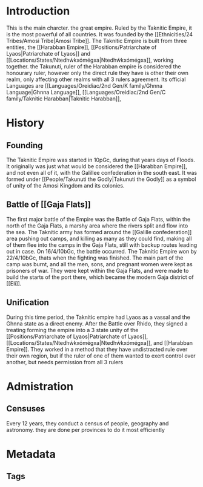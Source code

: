 # Introduction
This is the main charcter. the great empire. Ruled by the Taknitic Empire, it is the most powerful of all countries. It was founded by the [[Ethnicities/24 Tribes/Amosi Tribe\|Amosi Tribe]]. The Taknitic Empire is built from three entities, the [[Harabban Empire]], [[Positions/Patriarchate of Lyaos|Patriarchate of Lyaos]] and [[Locations/States/Ntedhẃkxómégxa|Ntedhẃkxómégxa]], working together. the Takunuti, ruler of the Harabban empire is considered the honourary ruler, however only the direct rule they have is other their own realm, only affecting other realms with all 3 rulers agreement.
Its official Languages are [[Languages/Oreidiac/2nd Gen/K family/Ghnna Language|Ghnna Language]], [[Languages/Oreidiac/2nd Gen/C family/Taknitic Harabban|Taknitic Harabban]],
# History
## Founding
The Taknitic Empire was started in 10pGc, during that years days of Floods. It originally was just what would be considered the [[Harabban Empire]], and not even all of it, with the Galillee confederation in the south east.
It was formed under [[People/Takunuti the Godly|Takunuti the Godly]] as a symbol of unity of the Amosi Kingdom and its colonies.
## Battle of [[Gaja Flats]]
The first major battle of the Empire was the Battle of Gaja Flats, within the north of the Gaja Flats, a marshy area where the rivers split and flow into the sea.
The Taknitic army has formed around the [[Galille confederation]] area pushing out camps, and killing as many as they could find, making all of them flee into the camps in the Gaja Flats, still with backup routes leading out in case.
On 16/4/10bGc, the battle occurred. The Taknitic Empire won by 22/4/10bGc, thats when the fighting was finished. The main part of the camp was burnt, and all the men, sons, and pregnant women were kept as prisoners of war.
They were kept within the Gaja Flats, and were made to build the starts of the port there, which became the modern Gaja district of [[Eli]]. 
## Unification
During this time period, the Taknitic empire had Lyaos as a vassal and the Ghnna state as a direct enemy. After the Battle over Rhido, they signed a treating forming the empire into a 3 state unity of the [[Positions/Patriarchate of Lyaos|Patriarchate of Lyaos]], [[Locations/States/Ntedhẃkxómégxa|Ntedhẃkxómégxa]], and [[Harabban Empire]]. They worked in a method that they have undistracted rule over their own region, but if the ruler of one of them wanted to exert control over another, but needs permission from all 3 rulers
# Admistration
## Censuses
Every 12 years, they conduct a census of people, geography and astronomy.
they are done per provinces to do it most efficiently
# Metadata
## Tags